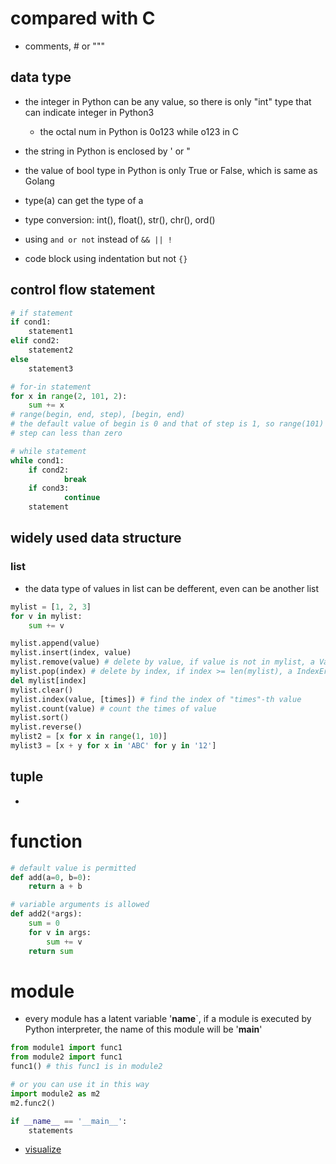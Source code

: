 # compared with C
- comments, # or """

## data type
- the integer in Python can be any value, so there is only "int" type that can indicate integer in Python3
    - the octal num in Python is 0o123 while o123 in C
- the string in Python is enclosed by ' or "
- the value of bool type in Python is only True or False, which is same as Golang

- type(a) can get the type of a
- type conversion: int(), float(), str(), chr(), ord()
- using `and or not` instead of `&& || !`
- code block using indentation but not `{}`

## control flow statement
```python
# if statement
if cond1:
    statement1
elif cond2:
    statement2
else
    statement3

# for-in statement
for x in range(2, 101, 2):
    sum += x
# range(begin, end, step), [begin, end)
# the default value of begin is 0 and that of step is 1, so range(101) gets the integers in [0, 101)
# step can less than zero

# while statement
while cond1:
    if cond2:
            break
    if cond3:
            continue
    statement 
```
## widely used data structure
### list
- the data type of values in list can be defferent, even can be another list
```python
mylist = [1, 2, 3]
for v in mylist:
    sum += v

mylist.append(value)
mylist.insert(index, value)
mylist.remove(value) # delete by value, if value is not in mylist, a ValueError exception will be get
mylist.pop(index) # delete by index, if index >= len(mylist), a IndexError exception will be get
del mylist[index]
mylist.clear()
mylist.index(value, [times]) # find the index of "times"-th value
mylist.count(value) # count the times of value
mylist.sort()
mylist.reverse()
mylist2 = [x for x in range(1, 10)]
mylist3 = [x + y for x in 'ABC' for y in '12']
```

## tuple
- 

# function
```python
# default value is permitted
def add(a=0, b=0):
    return a + b

# variable arguments is allowed
def add2(*args):
    sum = 0
    for v in args:
        sum += v
    return sum
```

# module
- every module has a latent variable '__name__`, if a module is executed by Python interpreter, the name of this module will be '__main__'
```python
from module1 import func1
from module2 import func1
func1() # this func1 is in module2

# or you can use it in this way
import module2 as m2
m2.func2()

if __name__ == '__main__':
    statements
```

- [visualize](https://pythontutor.com/visualize.html#mode=edit)